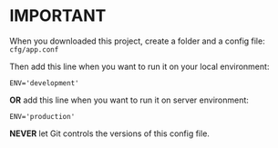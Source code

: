 # IMPORTANT
When you downloaded this project, create a folder and a config file:
``cfg/app.conf`` 

Then add this line when you want to run it on your local environment:

``ENV='development'``

**OR** add this line when you want to run it on server environment:

``ENV='production'``

**NEVER** let Git controls the versions of this config file.
